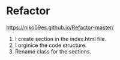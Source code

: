 # Refactor
https://niko09es.github.io/Refactor-master/

1. I create section in the index.html file.
2. I orginice the code structure. 
3. Rename class for the sections.